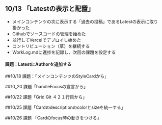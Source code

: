 ## 10/13 「Latestの表示と配置」
- メインコンテンツの次に表示する「過去の投稿」であるLatestの表示に取り掛かった
- Githubでソースコードの管理を始めた
- 並行してVercelでデプロイし始めた
- コントリビューション（草）を継続する
- WorkLog.mdに進捗を記録し、次回の課題を設定する
#### 課題：LatestにAuthorを追加する

##10/18 課題：「メインコンテンツのStyleCardから」

##10_20 課題「handleFocusの宣言から」

##10/22 課題「Grid Git ４２１行目から」

##10/25 課題「Cardのdescriptionのcolorとsizeを統一する」

##10/26 課題 「Cardのfocus時の動きをつける」